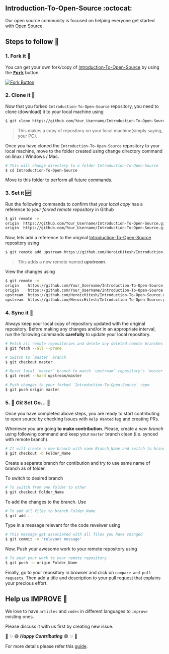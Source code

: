 ## Introduction-To-Open-Source :octocat:

Our open source community is focused on helping everyone get started with Open Source.

## Steps to follow :scroll:

### 1. Fork it :fork_and_knife:

You can get your own fork/copy of [Introduction-To-Open-Source](https://github.com/HeroicHitesh/Introduction-To-Open-Source) by using the <a href="https://github.com/HeroicHitesh/Introduction-To-Open-Source"><kbd><b>Fork</b></kbd></a> button.

 [![Fork Button](https://help.github.com/assets/images/help/repository/fork_button.jpg)](https://github.com/HeroicHitesh/Introduction-To-Open-Source)

### 2. Clone it :busts_in_silhouette:

Now that you forked `Introduction-To-Open-Source` repository, you need to clone (download) it to your local machine using

```sh
$ git clone https://github.com/Your_Username/Introduction-To-Open-Source.git
```

> This makes a copy of repository on your local machine(simply saying, your PC).

Once you have cloned the `Introduction-To-Open-Source` repository to your local machine, move to the folder created using change directory command on linux / Windows / Mac.

```sh
# This will change directory to a folder Introduction-To-Open-Source
$ cd Introduction-To-Open-Source
```

Move to this folder to perform all future commands.

### 3. Set it :up:

Run the following commands to confirm that *your local copy* has a reference to *your forked remote repository* in Github 

```sh
$ git remote -v
origin  https://github.com/Your_Username/Introduction-To-Open-Source.git (fetch)
origin  https://github.com/Your_Username/Introduction-To-Open-Source.git (push)
```

Now, lets add a reference to the original [Introduction-To-Open-Source](https://github.com/HeroicHitesh/Introduction-To-Open-Source) repository using

```sh
$ git remote add upstream https://github.com/HeroicHitesh/Introduction-To-Open-Source.git
```

> This adds a new remote named ***upstream***.

View the changes using

```sh
$ git remote -v
origin    https://github.com/Your_Username/Introduction-To-Open-Source.git (fetch)
origin    https://github.com/Your_Username/Introduction-To-Open-Source.git (push)
upstream  https://github.com/HeroicHitesh/Introduction-To-Open-Source.git (fetch)
upstream  https://github.com/HeroicHitesh/Introduction-To-Open-Source.git (push)
```

### 4. Sync it :arrows_counterclockwise:

Always keep your local copy of repository updated with the original repository.
Before making any changes and/or in an appropriate interval, run the following commands **carefully** to update your local repository.

```sh
# Fetch all remote repositories and delete any deleted remote branches
$ git fetch --all --prune

# Switch to `master` branch
$ git checkout master

# Reset local `master` branch to match `upstream` repository's `master` branch
$ git reset --hard upstream/master

# Push changes to your forked `Introduction-To-Open-Source` repo
$ git push origin master
```

### 5. :loudspeaker: *Git* Set Go... :racehorse: 

Once you have completed above steps, you are ready to start contributing to open source by checking Issues with `Help Wanted` tag and creating PRs.

Whenever you are going **to make contribution**. Please, create a *new branch* using following command and keep your `master` branch clean (i.e. synced with remote branch).

```sh
# It will create a new branch with name Branch_Name and switch to branch Folder_Name
$ git checkout -b Folder_Name
```

Create a separate branch for contibution and try to use same name of branch as of folder.

To switch to desired branch

```sh
# To switch from one folder to other
$ git checkout Folder_Name
```

To add the changes to the branch. Use

```sh
# To add all files to branch Folder_Name
$ git add .
```

Type in a message relevant for the code reveiwer using

```sh
# This message get associated with all files you have changed
$ git commit -m 'relevant message'
```

Now, Push your awesome work to your remote repository using

```sh
# To push your work to your remote repository
$ git push -u origin Folder_Name
```

Finally, go to your repository in browser and click on `compare and pull requests`.
Then add a title and description to your pull request that explains your precious effort.

## Help us IMPROVE :crown:

We love to have `articles` and `codes` in different languages to `improve` existing ones.

Please discuss it with us first by creating new issue.

:tada: :sparkles: :smile: _**Happy Contributing**_ :smile: :sparkles: :tada:


For more details please refer this [guide](https://www.digitalocean.com/community/tutorials/how-to-create-a-pull-request-on-github).
